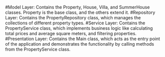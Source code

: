 #Model Layer: Contains the Property, House, Villa, and SummerHouse classes. Property is the base class, and the others extend it.
#Repository Layer: Contains the PropertyRepository class, which manages the collections of different property types.
#Service Layer: Contains the PropertyService class, which implements business logic like calculating total prices and average square meters, and filtering properties.
#Presentation Layer: Contains the Main class, which acts as the entry point of the application and demonstrates the functionality by calling methods from the PropertyService class.
